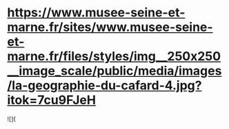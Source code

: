 # https://www.musee-seine-et-marne.fr/sites/www.musee-seine-et-marne.fr/files/styles/img__250x250__image_scale/public/media/images/la-geographie-du-cafard-4.jpg?itok=7cu9FJeH

![](
